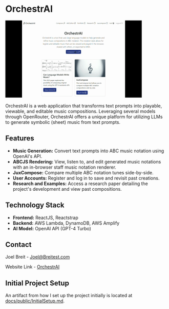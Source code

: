 # OrchestrAI

![demo](./docs/demo.gif)

OrchestrAI is a web application that transforms text prompts into playable, viewable, and editable music compositions. Leveraging several models through OpenRouter, OrchestrAI offers a unique platform for utilizing LLMs to generate symbolic (sheet) music from text prompts.

## Features

-   **Music Generation:** Convert text prompts into ABC music notation using OpenAI's API.
-   **ABCJS Rendering:** View, listen to, and edit generated music notations with an in-browser staff music notation renderer.
-   **JuxCompose:** Compare multiple ABC notation tunes side-by-side.
-   **User Accounts:** Register and log in to save and revisit past creations.
-   **Research and Examples:** Access a research paper detailing the project's development and view past compositions.

## Technology Stack

-   **Frontend:** ReactJS, Reactstrap
-   **Backend:** AWS Lambda, DynamoDB, AWS Amplify
-   **AI Model:** OpenAI API (GPT-4 Turbo)

## Contact

Joel Breit - Joel@Breitest.com

Website Link - [OrchestrAI](https://www.orchestrAI.site)

## Initial Project Setup

An artifact from how I set up the project initially is located at [docs/public/InitialSetup.md](docs/public/InitialSetup.md).
